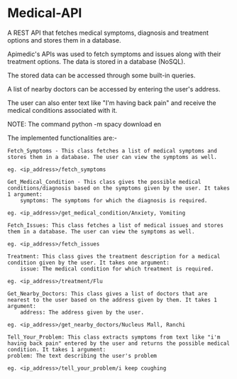 # Medical-API
A REST API that fetches medical symptoms, diagnosis and treatment options and stores them in a database.

Apimedic's APIs was used to fetch symptoms and issues along with their treatment options. The data is stored in a database (NoSQL).

The stored data can be accessed through some built-in queries.

A list of nearby doctors can be accessed by entering the user's address.

The user can also enter text like "I'm having back pain" and receive the medical conditions associated with it.

NOTE: The command python -m spacy download en

The implemented functionalities are:-

    Fetch_Symptoms - This class fetches a list of medical symptoms and stores them in a database. The user can view the symptoms as well.

    eg. <ip_address>/fetch_symptoms

    Get_Medical_Condition - This class gives the possible medical conditions/diagnosis based on the symptoms given by the user. It takes 1 argument:
        symptoms: The symptoms for which the diagnosis is required.
        
    eg. <ip_address>/get_medical_condition/Anxiety, Vomiting

    Fetch_Issues: This class fetches a list of medical issues and stores them in a database. The user can view the symptoms as well.

    eg. <ip_address>/fetch_issues

    Treatment: This class gives the treatment description for a medical condition given by the user. It takes one argument:
        issue: The medical condition for which treatment is required.
        
    eg. <ip_address>/treatment/Flu

    Get_Nearby_Doctors: This class gives a list of doctors that are nearest to the user based on the address given by them. It takes 1 argument:
        address: The address given by the user.

    eg. <ip_address>/get_nearby_doctors/Nucleus Mall, Ranchi

    Tell_Your_Problem: This class extracts symptoms from text like "i'm having back pain" entered by the user and returns the possible medical condition. It takes 1 argument:
    problem: The text describing the user's problem

    eg. <ip_address>/tell_your_problem/i keep coughing
